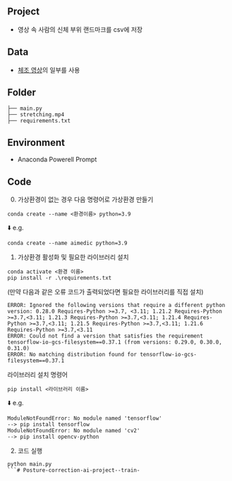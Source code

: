 ## Project
- 영상 속 사람의 신체 부위 랜드마크를 csv에 저장

## Data 
-  [체조 영상](https://www.youtube.com/watch?v=ACaN0C8OaAc)의 일부를 사용


## Folder  
```
├── main.py
├── stretching.mp4
├── requirements.txt
```
## Environment
- Anaconda Powerell Prompt

## Code
0. 가상환경이 없는 경우 다음 명령어로 가상환경 만들기

```
conda create --name <환경이름> python=3.9
```
⬇️ e.g.
```
conda create --name aimedic python=3.9
```

1. 가상환경 활성화 및 필요한 라이브러리 설치
```
conda activate <환경 이름>
pip install -r .\requirements.txt
```
(만약 다음과 같은 오류 코드가 출력되었다면 필요한 라이브러리를 직접 설치)
```
ERROR: Ignored the following versions that require a different python version: 0.28.0 Requires-Python >=3.7, <3.11; 1.21.2 Requires-Python >=3.7,<3.11; 1.21.3 Requires-Python >=3.7,<3.11; 1.21.4 Requires-Python >=3.7,<3.11; 1.21.5 Requires-Python >=3.7,<3.11; 1.21.6 Requires-Python >=3.7,<3.11
ERROR: Could not find a version that satisfies the requirement tensorflow-io-gcs-filesystem==0.37.1 (from versions: 0.29.0, 0.30.0, 0.31.0)
ERROR: No matching distribution found for tensorflow-io-gcs-filesystem==0.37.1
```
라이브러리 설치 명령어
```
pip install <라이브러리 이름>
```
⬇️ e.g.
```
ModuleNotFoundError: No module named 'tensorflow'
--> pip install tensorflow
ModuleNotFoundError: No module named 'cv2'
--> pip install opencv-python
```


2. 코드 실행
```
python main.py
```#   P o s t u r e - c o r r e c t i o n - a i - p r o j e c t - - t r a i n -  
 